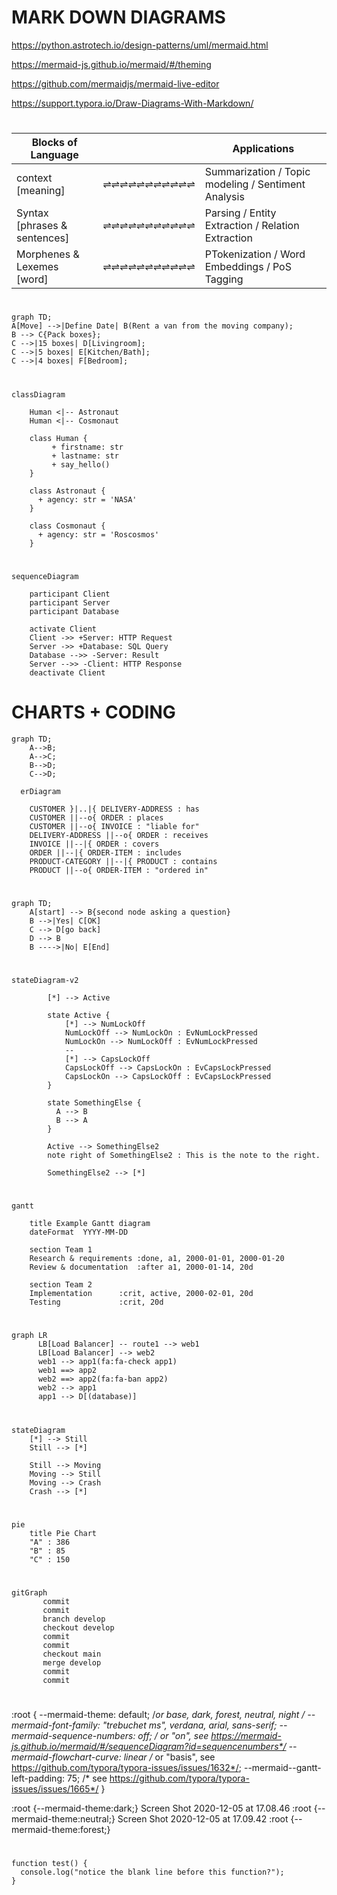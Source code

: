 # MARK DOWN DIAGRAMS

https://python.astrotech.io/design-patterns/uml/mermaid.html

https://mermaid-js.github.io/mermaid/#/theming

https://github.com/mermaidjs/mermaid-live-editor

https://support.typora.io/Draw-Diagrams-With-Markdown/

# 

Blocks of Language |               |  Applications
------- | ------ | -------------
context  [meaning] |   ⇌⇌⇌⇌⇌⇌⇌⇌⇌⇌⇌   | Summarization / Topic modeling  / Sentiment Analysis
Syntax [phrases & sentences] |  ⇌⇌⇌⇌⇌⇌⇌⇌⇌⇌⇌   | Parsing / Entity Extraction / Relation Extraction
Morphenes & Lexemes [word] |  ⇌⇌⇌⇌⇌⇌⇌⇌⇌⇌⇌   | PTokenization / Word Embeddings / PoS Tagging



#

```mermaid
graph TD;
A[Move] -->|Define Date| B(Rent a van from the moving company);
B --> C{Pack boxes};
C -->|15 boxes| D[Livingroom];
C -->|5 boxes| E[Kitchen/Bath];
C -->|4 boxes| F[Bedroom];
```
#

```mermaid
classDiagram

    Human <|-- Astronaut
    Human <|-- Cosmonaut

    class Human {
         + firstname: str
         + lastname: str
         + say_hello()
    }

    class Astronaut {
      + agency: str = 'NASA'
    }

    class Cosmonaut {
      + agency: str = 'Roscosmos'
    }
```

#

```mermaid
sequenceDiagram

    participant Client
    participant Server
    participant Database

    activate Client
    Client ->> +Server: HTTP Request
    Server ->> +Database: SQL Query
    Database -->> -Server: Result
    Server -->> -Client: HTTP Response
    deactivate Client
```    

# CHARTS + CODING

```mermaid
graph TD;
    A-->B;
    A-->C;
    B-->D;
    C-->D;
```

```mermaid
  erDiagram

    CUSTOMER }|..|{ DELIVERY-ADDRESS : has
    CUSTOMER ||--o{ ORDER : places
    CUSTOMER ||--o{ INVOICE : "liable for"
    DELIVERY-ADDRESS ||--o{ ORDER : receives
    INVOICE ||--|{ ORDER : covers
    ORDER ||--|{ ORDER-ITEM : includes
    PRODUCT-CATEGORY ||--|{ PRODUCT : contains
    PRODUCT ||--o{ ORDER-ITEM : "ordered in"
```
# 

```mermaid
graph TD;
    A[start] --> B{second node asking a question}
    B -->|Yes| C[OK]
    C --> D[go back]
    D --> B
    B ---->|No| E[End]
```
# 

```mermaid
stateDiagram-v2

        [*] --> Active

        state Active {
            [*] --> NumLockOff
            NumLockOff --> NumLockOn : EvNumLockPressed
            NumLockOn --> NumLockOff : EvNumLockPressed
            --
            [*] --> CapsLockOff
            CapsLockOff --> CapsLockOn : EvCapsLockPressed
            CapsLockOn --> CapsLockOff : EvCapsLockPressed
        }

        state SomethingElse {
          A --> B
          B --> A
        }

        Active --> SomethingElse2
        note right of SomethingElse2 : This is the note to the right.

        SomethingElse2 --> [*]
```

# 

```mermaid
gantt

    title Example Gantt diagram
    dateFormat  YYYY-MM-DD

    section Team 1
    Research & requirements :done, a1, 2000-01-01, 2000-01-20
    Review & documentation  :after a1, 2000-01-14, 20d

    section Team 2
    Implementation      :crit, active, 2000-02-01, 20d
    Testing             :crit, 20d
```

#

```mermaid
graph LR
      LB[Load Balancer] -- route1 --> web1
      LB[Load Balancer] --> web2
      web1 --> app1(fa:fa-check app1)
      web1 ==> app2
      web2 ==> app2(fa:fa-ban app2)
      web2 --> app1
      app1 --> D[(database)]
```

#

```mermaid
stateDiagram
    [*] --> Still
    Still --> [*]

    Still --> Moving
    Moving --> Still
    Moving --> Crash
    Crash --> [*]
```

#


```mermaid
pie
    title Pie Chart
    "A" : 386
    "B" : 85
    "C" : 150 
```

#

```mermaid
gitGraph
       commit
       commit
       branch develop
       checkout develop
       commit
       commit
       checkout main
       merge develop
       commit
       commit
```

#

:root {
  --mermaid-theme: default; /*or base, dark, forest, neutral, night */
  --mermaid-font-family: "trebuchet ms", verdana, arial, sans-serif;
  --mermaid-sequence-numbers: off; /* or "on", see https://mermaid-js.github.io/mermaid/#/sequenceDiagram?id=sequencenumbers*/
  --mermaid-flowchart-curve: linear /* or "basis", see https://github.com/typora/typora-issues/issues/1632*/;
  --mermaid--gantt-left-padding: 75; /* see https://github.com/typora/typora-issues/issues/1665*/
}


:root {--mermaid-theme:dark;}	Screen Shot 2020-12-05 at 17.08.46
:root {--mermaid-theme:neutral;}	Screen Shot 2020-12-05 at 17.09.42
:root {--mermaid-theme:forest;}





#

```
function test() {
  console.log("notice the blank line before this function?");
}
```




